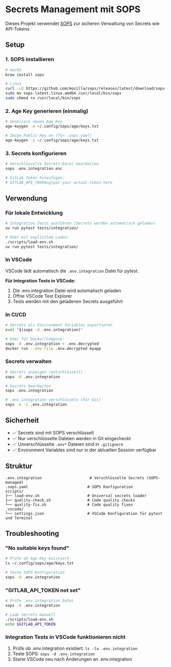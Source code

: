 # Secrets Management mit SOPS

Dieses Projekt verwendet [SOPS](https://github.com/mozilla/sops) zur sicheren Verwaltung von Secrets wie API-Tokens.

## Setup

### 1. SOPS installieren

```bash
# macOS
brew install sops

# Linux
curl -LO https://github.com/mozilla/sops/releases/latest/download/sops-latest.linux.amd64
sudo mv sops-latest.linux.amd64 /usr/local/bin/sops
sudo chmod +x /usr/local/bin/sops
```

### 2. Age Key generieren (einmalig)

```bash
# Generiere neuen Age Key
age-keygen -o ~/.config/sops/age/keys.txt

# Zeige Public Key an (für .sops.yaml)
age-keygen -y ~/.config/sops/age/keys.txt
```

### 3. Secrets konfigurieren

```bash
# Verschlüsselte Secrets-Datei bearbeiten
sops .env.integration.enc

# GitLab Token hinzufügen:
# GITLAB_API_TOKEN=glpat-your-actual-token-here
```

## Verwendung

### Für lokale Entwicklung

```bash
# Integration Tests ausführen (Secrets werden automatisch geladen)
uv run pytest tests/integration/

# Oder mit explizitem Laden:
./scripts/load-env.sh
uv run pytest tests/integration/
```

### In VSCode

VSCode lädt automatisch die `.env.integration` Datei für pytest.

**Für Integration Tests in VSCode:**

1. Die .env.integration Datei wird automatisch geladen
2. Öffne VSCode Test Explorer
3. Tests werden mit den geladenen Secrets ausgeführt

### In CI/CD

```bash
# Secrets als Environment Variables exportieren
eval "$(sops -d .env.integration)"

# Oder für Docker/Compose:
sops -d .env.integration > .env.decrypted
docker run --env-file .env.decrypted myapp
```

### Secrets verwalten

```bash
# Secrets anzeigen (entschlüsselt)
sops -d .env.integration

# Secrets bearbeiten
sops .env.integration

# .env.integration verschlüsseln (für Git)
sops -e -i .env.integration
```

## Sicherheit

- ✅ Secrets sind mit SOPS verschlüsselt
- ✅ Nur verschlüsselte Dateien werden in Git eingecheckt
- ✅ Unverschlüsselte `.env*` Dateien sind in `.gitignore`
- ✅ Environment Variables sind nur in der aktuellen Session verfügbar

## Struktur

```
.env.integration                     # Verschlüsselte Secrets (SOPS-managed)
.sops.yaml                          # SOPS Konfiguration
scripts/
├── load-env.sh                     # Universal secrets loader
├── quality-check.sh                # Code quality checks
└── quality-fix.sh                  # Code quality fixes
.vscode/
└── settings.json                   # VSCode Konfiguration für pytest und Terminal
```

## Troubleshooting

### "No suitable keys found"

```bash
# Prüfe ob Age Key existiert
ls ~/.config/sops/age/keys.txt

# Teste SOPS Konfiguration
sops -d .env.integration
```

### "GITLAB_API_TOKEN not set"

```bash
# Prüfe .env.integration Datei
sops -d .env.integration

# Lade Secrets manuell
./scripts/load-env.sh
echo $GITLAB_API_TOKEN
```

### Integration Tests in VSCode funktionieren nicht

1. Prüfe ob .env.integration existiert: `ls -la .env.integration`
2. Teste SOPS: `sops -d .env.integration`
3. Starte VSCode neu nach Änderungen an .env.integration
